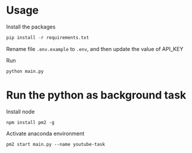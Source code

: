 # Usage

Install the packages
```python
pip install -r requirements.txt
```

Rename file `.env.example` to `.env`, and then update the value of API_KEY

Run 
```python
python main.py
```

# Run the python as background task
Install node
```
npm install pm2 -g 
```

Activate anaconda environment

```
pm2 start main.py --name youtube-task
```
